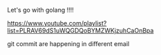 Let's go with golang !!!!

https://www.youtube.com/playlist?list=PLRAV69dS1uWQGDQoBYMZWKjzuhCaOnBpa

git commit are happening in different email